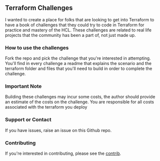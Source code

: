 ## Terraform Challenges

I wanted to create a place for folks that are looking to get into Terraform to have a book of challenges that 
they could try to code in Terraform for practice and mastery of the HCL.  These challenges are related to 
real life projects that the community has been a part of, not just made up.

### How to use the challenges

Fork the repo and pick the challenge that you're interested in attempting.  You'll find in every challenge 
a readme that explains the scenario and the terraform folder and files that you'll need to build in order 
to complete the challenge.

### Important Note

Building these challenges may incur some costs, the author should provide an estimate of the costs on 
the challenge.  You are responsible for all costs associated with the terraform you deploy

### Support or Contact

If you have issues, raise an issue on this Github repo.  

### Contributing

If you're interested in contributing, please see the [contrib](CONTRIB.md).
